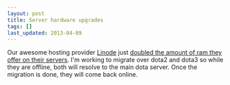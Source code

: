 ```yaml
---
layout: post
title: Server hardware upgrades
tags: []
last_updated: 2013-04-09
---
```


Our awesome hosting provider [Linode](http://www.linode.com/?r=72e6c5ec43f1c29dc1ca61e4669d819f7d052a4f) just [doubled the amount of ram they offer on their servers](http://blog.linode.com/2013/04/09/linode-nextgen-ram-upgrade/).  I'm working to migrate over dota2 and dota3 so while they are offline, both will resolve to the main dota server.  Once the migration is done, they will come back online.
